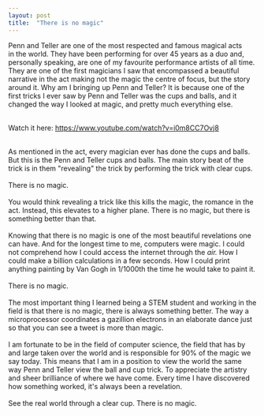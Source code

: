 ```yaml
---
layout: post
title:  "There is no magic"
---
```


<div dir="ltr"><div>Penn and Teller are one of the most respected and famous magical 
acts in the world. They have been performing for over 45 years as a duo 
and, personally speaking, are one of my favourite performance artists of
 all time. They are one of the first magicians I saw that encompassed a 
beautiful narrative in the act making not the magic the centre of focus,
 but the story around it. Why am I bringing up Penn and Teller? It is 
because one of the first tricks I ever saw by Penn and Teller was the 
cups and balls, and it changed the way I looked at magic, and pretty 
much everything else.<br></div><div><br></div>

Watch it here: https://www.youtube.com/watch?v=i0m8CC7Ovj8
  
 <div><br></div><div>As
 mentioned in the act, every magician ever has done the cups and balls. 
But this is the Penn and Teller cups and balls. The main story beat of 
the trick is in them &quot;revealing&quot; the trick by performing the trick with 
clear cups.<br></div><div><br></div><div>There is no magic.</div><div><br></div><div>You
 would think revealing a trick like this kills the magic, the romance in
 the act. Instead, this elevates to a higher plane. There is no magic, 
but there is something better than that.</div><div><br></div><div>Knowing
 that there is no magic is one of the most beautiful revelations one can
 have. And for the longest time to me, computers were magic. I could not
 comprehend how I could access the internet through the <i>air. </i>How I
 could make a billion calculations in a few seconds. How I could print 
anything painting by Van Gogh in 1/1000th the time he would take to 
paint it.</div><div><br></div><div>There is no magic.</div><div><br></div><div>The
 most important thing I learned being a STEM student and working in the 
field is that there is no magic, there is always something better. The 
way a microprocessor coordinates a gazillion electrons in an elaborate 
dance just so that you can see a tweet is more than magic. <br></div><div><br></div><div>I
 am fortunate to be in the field of computer science, the field that has
 by and large taken over the world and is responsible for 90% of the 
magic we say today. This means that I am in a position to view the world
 the same way Penn and Teller view the ball and cup trick. To appreciate
 the artistry and sheer brilliance of where we have come. Every time I 
have discovered how something worked, it&#39;s always been a revelation. <br></div><div><br></div><div>See the real world through a clear cup. There is no magic.</div></div>
